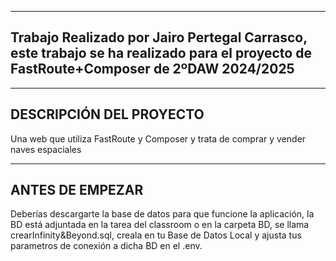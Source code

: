 ----
Trabajo Realizado por Jairo Pertegal Carrasco, este trabajo se ha realizado para el proyecto de FastRoute+Composer de 2ºDAW 2024/2025
-

---

## DESCRIPCIÓN DEL PROYECTO

Una web que utiliza FastRoute y Composer y trata de comprar y vender naves espaciales

---

## ANTES DE EMPEZAR

Deberías descargarte la base de datos para que funcione la aplicación, la BD está adjuntada en la tarea del classroom o en la carpeta BD, se llama crearInfinity&Beyond.sql, creala en tu Base de Datos Local y ajusta tus parametros de conexión a dicha BD en el .env.
